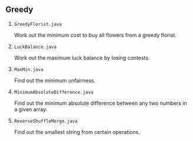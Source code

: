 ## Greedy

1. `GreedyFlorist.java`

   Work out the minimum cost to buy all flowers from a greedy florist.

2. `LuckBalance.java`

   Work out the maximum luck balance by losing contests.

3. `MaxMin.java`

   Find out the minimum unfairness.

4. `MinimumAbsoluteDifference.java`

   Find out the minimum absolute difference between any two numbers in a given array.

5. `ReverseShuffleMerge.java`

   Find out the smallest string from certain operations.
